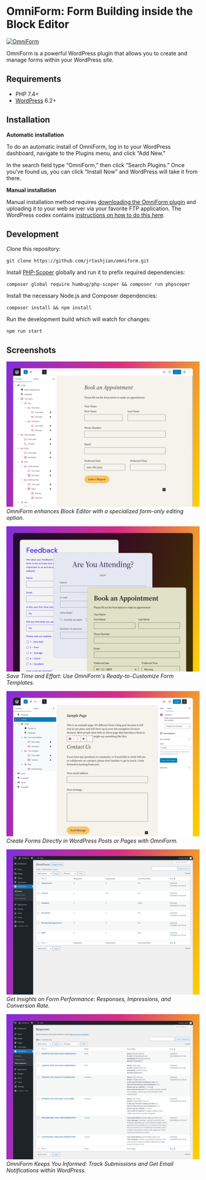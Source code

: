 # OmniForm: Form Building inside the Block Editor

[![OmniForm](.wordpress-org/banner-1544x500.png)](https://omniform.io/)

OmniForm is a powerful WordPress plugin that allows you to create and manage forms within your WordPress site.

## Requirements

- PHP 7.4+
- [WordPress](http://wordpress.org/) 6.2+

## Installation

**Automatic installation**

To do an automatic install of OmniForm, log in to your WordPress dashboard, navigate to the Plugins menu, and click “Add New.”

In the search field type “OmniForm,” then click “Search Plugins.” Once you’ve found us, you can click “Install Now” and WordPress will take it from there.

**Manual installation**

Manual installation method requires [downloading the OmniForm plugin](https://wordpress.org/plugins/omniform) and uploading it to your web server via your favorite FTP application. The WordPress codex contains [instructions on how to do this here](https://wordpress.org/support/article/managing-plugins/#manual-plugin-installation).

## Development

Clone this repository:
```
git clone https://github.com/jrtashjian/omniform.git
```

Install [PHP-Scoper](https://github.com/humbug/php-scoper) globally and run it to prefix required dependencies:
```
composer global require humbug/php-scoper && composer run phpscoper
```

Install the necessary Node.js and Composer dependencies:
```
composer install && npm install
```

Run the development build which will watch for changes:
```
npm run start
```

## Screenshots

[![OmniForm enhances Block Editor with a specialized form-only editing option.](.wordpress-org/screenshot-1.png)](https://wordpress.org/plugins/omniform/)
*OmniForm enhances Block Editor with a specialized form-only editing option.*

[![Save Time and Effort: Use OmniForm's Ready-to-Customize Form Templates.](.wordpress-org/screenshot-2.png)](https://wordpress.org/plugins/omniform/)
*Save Time and Effort: Use OmniForm's Ready-to-Customize Form Templates.*

[![Create Forms Directly in WordPress Posts or Pages with OmniForm.](.wordpress-org/screenshot-3.png)](https://wordpress.org/plugins/omniform/)
*Create Forms Directly in WordPress Posts or Pages with OmniForm.*

[![Get Insights on Form Performance: Responses, Impressions, and Conversion Rate.](.wordpress-org/screenshot-4.png)](https://wordpress.org/plugins/omniform/)
*Get Insights on Form Performance: Responses, Impressions, and Conversion Rate.*

[![OmniForm Keeps You Informed: Track Submissions and Get Email Notifications within WordPress.](.wordpress-org/screenshot-5.png)](https://wordpress.org/plugins/omniform/)
*OmniForm Keeps You Informed: Track Submissions and Get Email Notifications within WordPress.*